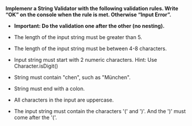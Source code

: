 **Implemenr a String Validator with the following validation rules. Write “OK” on the console when the rule is met. Otherwise “Input Error”.**

* **Important: Do the validation one after the other (no nesting).**

* The length of the input string must be greater than 5.
* The length of the input string must be between 4-8 characters.
* Input string must start with 2 numeric characters. Hint: Use Character.isDigit()
* String must contain "chen", such as "München".
* String must end with a colon.
* All characters in the input are uppercase.
* The input string must contain the characters '(' and ')'. And the ')' must come after the '('.
  
